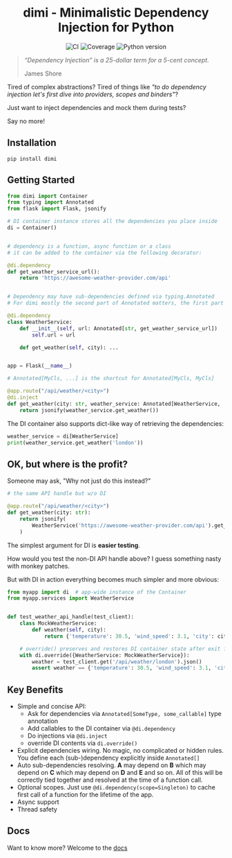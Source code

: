 <div align="center">
    <h1>dimi - Minimalistic Dependency Injection for Python</h1>
    <p>
        <img src="https://github.com/amyasnikov/dimi/actions/workflows/ci.yaml/badge.svg" alt="CI">
        <img src="https://img.shields.io/endpoint?url=https://gist.githubusercontent.com/amyasnikov/43fbe231840b4945691de15d43eb003d/raw/cov_dimi.json" alt="Coverage">
        <img src="https://img.shields.io/badge/Python-3.9|3.10|3.11|3.12-blue.svg" alt="Python version">
    </p>
</div>


> *“Dependency Injection” is a 25-dollar term for a 5-cent concept.*
>
> James Shore


Tired of complex abstractions? Tired of things like *"to do dependency injection let's first dive into providers, scopes and binders"*?


Just want to inject dependencies and mock them during tests?

Say no more!

## Installation

```
pip install dimi
```

## Getting Started

```python
from dimi import Container
from typing import Annotated
from flask import Flask, jsonify

# DI container instance stores all the dependencies you place inside
di = Container()


# dependency is a function, async function or a class
# it can be added to the container via the following decorator:

@di.dependency
def get_weather_service_url():
    return 'https://awesome-weather-provider.com/api'


# Dependency may have sub-dependencies defined via typing.Annotated
# For dimi mostly the second part of Annotated matters, the first part is for type checkers

@di.dependency
class WeatherService:
    def __init__(self, url: Annotated[str, get_weather_service_url])
        self.url = url

    def get_weather(self, city): ...


app = Flask(__name__)

# Annotated[MyCls, ...] is the shortcut for Annotated[MyCls, MyCls]

@app.route("/api/weather/<city>")
@di.inject
def get_weather(city: str, weather_service: Annotated[WeatherService, ...]):
    return jsonify(weather_service.get_weather())

```

The DI container also supports dict-like way of retrieving the dependencies:

```python
weather_service = di[WeatherService]
print(weather_service.get_weather('london'))
```


## OK, but where is the profit?

Someone may ask, "Why not just do this instead?"

```python
# the same API handle but w/o DI

@app.route("/api/weather/<city>")
def get_weather(city: str):
    return jsonify(
        WeatherService('https://awesome-weather-provider.com/api').get_weather(city)
    )
```

The simplest argument for DI is **easier testing**.

How would you test the non-DI API handle above? I guess something nasty with monkey patches.

But with DI in action everything becomes much simpler and more obvious:

```python
from myapp import di  # app-wide instance of the Container
from myapp.services import WeatherService


def test_weather_api_handle(test_client):
    class MockWeatherService:
        def weather(self, city):
            return {'temperature': 30.5, 'wind_speed': 3.1, 'city': city}

    # override() preserves and restores DI container state after exit from context manager
    with di.override({WeatherService: MockWeatherService}):
        weather = test_client.get('/api/weather/london').json()
        assert weather == {'temperature': 30.5, 'wind_speed': 3.1, 'city': 'london'}

```

## Key Benefits

* Simple and concise API:
    * Ask for dependencies via `Annotated[SomeType, some_callable]` type annotation
    * Add callables to the DI container via `@di.dependency`
    * Do injections via `@di.inject`
    * override DI contents via `di.override()`
* Explicit dependencies wiring. No magic, no complicated or hidden rules. You define each (sub-)dependency explicitly inside `Annotated[]`
* Auto sub-dependencies resolving. **A** may depend on **B** which may depend on **C** which may depend on **D** and **E** and so on. All of this will be correctly tied together and resolved at the time of a function call.
* Optional scopes. Just use `@di.dependency(scope=Singleton)` to cache first call of a function for the lifetime of the app.
* Async support
* Thread safety

## Docs

Want to know more? Welcome to the [docs](https://dimi.readthedocs.io)
